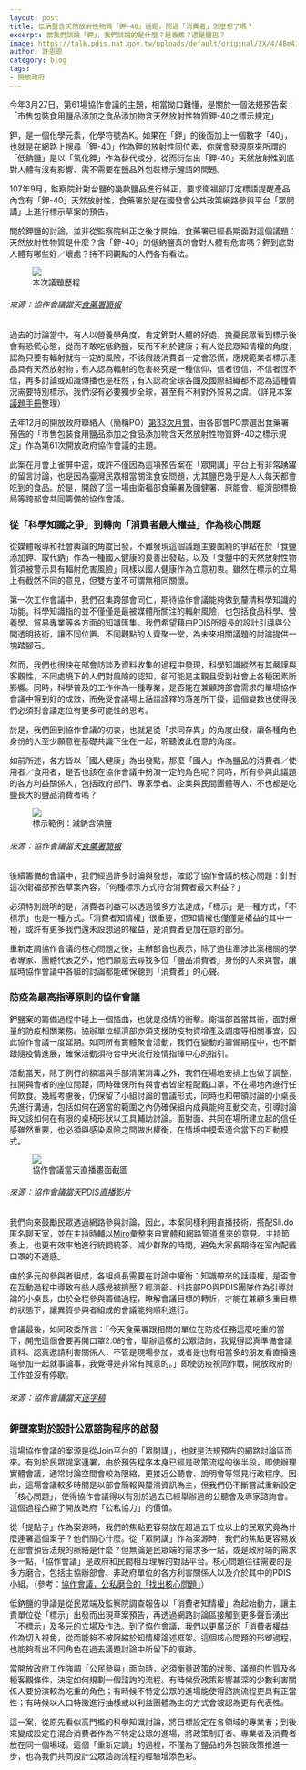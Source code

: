 ```yaml
---
layout: post
title: 低鈉鹽含天然放射性物質「鉀-40」這題，問過「消費者」怎麼想了嗎？
excerpt: 當我們談論「鉀」，我們談論的是什麼？是香蕉？還是鹽巴？
image: https://talk.pdis.nat.gov.tw/uploads/default/original/2X/4/48e414988162033cbd87180b85a531164eaadbf0.jpeg
author: 許恩恩
category: blog
tags:
- 開放政府
---
```


今年3月27日，第61場協作會議的主題，相當拗口難懂，是關於一個法規預告案：「市售包裝食用鹽品添加之食品添加物含天然放射性物質鉀-40之標示規定」

鉀，是一個化學元素，化學符號為K。如果在「鉀」的後面加上一個數字「40」，也就是在網路上搜尋「鉀-40」作為鉀的放射性同位素，你就會發現原來所謂的「低鈉鹽」是以「氯化鉀」作為替代成分，從而衍生出「鉀-40」天然放射性到底對人體有沒有影響、需不需要在鹽品外包裝標示醒語的問題。

107年9月，監察院針對台鹽的幾款鹽品進行糾正，要求衛福部訂定標語提醒產品內含有「鉀-40」天然放射性，食藥署於是在國發會公共政策網路參與平台「眾開講」上進行標示草案的預告。

關於鉀鹽的討論，並非從監察院糾正之後才開始。食藥署已經長期面對這個議題：天然放射性物質是什麼？含「鉀-40」的低鈉鹽真的會對人體有危害嗎？鉀到底對人體有哪些好／壞處？持不同觀點的人們各有看法。


<figure>
  <img src="https://talk.pdis.nat.gov.tw/uploads/default/original/2X/4/4b0975fcc16ed81670843965d64d315af85fb04c.png">
  <figcaption>本次議題歷程</figcaption>
</figure>

###### 來源：協作會議當天[食藥署簡報](https://drive.google.com/drive/folders/113p4pvKIVCPqBqfIeQgwWzyGuSz_46O6)

過去的討論當中，有人以營養學角度，肯定鉀對人體的好處，擔憂民眾看到標示後會有恐慌心態，從而不敢吃低鈉鹽，反而不利於健康；有人從民眾知情權的角度，認為只要有輻射就有一定的風險，不該假設消費者一定會恐慌，應規範業者標示產品具有天然放射物；有人認為輻射的危害終究是一種信仰，信者恆信，不信者恆不信，再多討論或知識傳播也是枉然；有人認為全球各國及國際組織都不認為這種情況需要特別標示，我們沒有必要獨步全球，甚至有不利對外貿易之虞。（詳見本案[議題手冊](https://docs.google.com/document/d/19bGNTmHPHiVy35lGHedsUbZU5D6ufYsGSXKX3PLjJ7Q/edit#heading=h.uz87gtmn32su)整理）


去年12月的開放政府聯絡人（簡稱PO）[第33次月會](https://sayit.pdis.nat.gov.tw/2019-11-05-%E9%96%8B%E6%94%BE%E6%94%BF%E5%BA%9Cpo%E7%AC%AC%E4%B8%89%E5%8D%81%E4%B8%89%E6%AC%A1%E6%9C%88%E6%9C%83#s340698)，由各部會PO票選出食藥署預告的「市售包裝食用鹽品添加之食品添加物含天然放射性物質鉀-40之標示規定」作為第61次開放政府協作會議的主題。

此案在月會上雀屏中選，或許不僅因為這項預告案在「眾開講」平台上有非常踴躍的留言討論，也是因為臺灣民眾相當關注食安問題，尤其鹽巴幾乎是人人每天都會吃到的食品。於是，開啟了這一場由衛福部食藥署及國健署、原能會、經濟部標檢局等跨部會共同籌備的協作會議。


### 從「科學知識之爭」到轉向「消費者最大權益」作為核心問題

從媒體報導和社會輿論的角度出發，不難發現這個議題主要圍繞的爭點在於「食鹽添加鉀、取代鈉」作為一種國人健康的良善出發點，以及「食鹽中的天然放射性物質須被警示具有輻射危害風險」同樣以國人健康作為立意初衷。雖然在標示的立場上有截然不同的意見，但雙方並不可謂無相同關懷。

第一次工作會議中，我們召集跨部會同仁，期待協作會議能夠做到釐清科學知識的功能。科學知識指的並不僅僅是最被媒體所關注的輻射風險，也包括食品科學、營養學、貿易專業等各方面的知識匯集。我們希望藉由PDIS所擅長的設計引導與公開透明技術，讓不同位置、不同觀點的人齊聚一堂，為未來相關議題的討論提供一塊踏腳石。

然而，我們也很快在部會訪談及資料收集的過程中發現，科學知識縱然有其嚴謹與客觀性，不同處境下的人們對風險的認知，卻可能是主觀且受到社會上各種因素所影響。同時，科學普及的工作作為一種專業，是否能在兼顧跨部會需求的單場協作會議中得到好的成效，而免受會議場上話語詮釋的落差所干擾，這個變數也使得我們必須對會議定位有更多可能性的思考。

於是，我們回到協作會議的初衷，也就是從「求同存異」的角度出發，讓各種角色身份的人至少願意在基礎共識下坐在一起，聆聽彼此在意的角度。

如前所述，各方皆以「國人健康」為出發點，那麼「國人」作為鹽品的消費者／使用者／食用者，是否也該在協作會議中扮演一定的角色呢？同時，所有參與此議題的各方利益關係人，包括政府部門、專家學者、企業與民間團體等人，不也都是吃鹽長大的鹽品消費者嗎？

<figure>
  <img src="https://talk.pdis.nat.gov.tw/uploads/default/original/2X/3/3e83b781367c57deb12fd03600e34b328bf58d58.png">
  <figcaption>標示範例：減鈉含碘鹽</figcaption>
</figure>


###### 來源：協作會議當天[食藥署簡報](https://drive.google.com/drive/folders/113p4pvKIVCPqBqfIeQgwWzyGuSz_46O6)

後續籌備的會議中，我們經過許多討論與發想，確認了協作會議的核心問題：針對這次衛福部預告草案內容，「何種標示方式符合消費者最大利益？」

必須特別說明的是，消費者利益可以透過很多方法達成，「標示」是一種方式，「不標示」也是一種方式。「消費者知情權」很重要，但知情權也僅僅是權益的其中一種，或許有更多我們還未設想過的權益，是消費者更加在意的部分。

重新定調協作會議的核心問題之後，主辦部會也表示，除了過往牽涉此案相關的學者專家、團體代表之外，他們願意去尋找多位「鹽品消費者」身份的人來與會，讓屆時協作會議中各組的討論都能確保聽到「消費者」的心聲。

### 防疫為最高指導原則的協作會議

鉀鹽案的籌備過程中碰上一個插曲，也就是疫情的衝擊。衛福部首當其衝，面對爆量的防疫相關業務。協辦單位經濟部亦須支援防疫物資增產及調度等相關事宜，因此協作會議一度延期。如同所有實體聚會活動，我們在變動的籌備期程中，也不斷跟隨疫情進展，確保活動須符合中央流行疫情指揮中心的指引。

活動當天，除了例行的額溫與手部清潔消毒之外，我們在場地安排上也做了調整，拉開與會者的座位間距，同時確保所有與會者皆全程配戴口罩，不在場地內進行任何飲食。幾經考慮後，仍保留了小組討論的會議形式，同時也和帶領討論的小桌長先進行溝通，包括如何在適當的範圍之內仍確保組內成員能夠互動交流，引導討論時又該如何在有限的桌椅形狀以工具輔助討論。面對面、共同在場所建立起的信任感雖然重要，也必須與感染風險之間做出權衡，在情境中摸索適合當下的互動模式。

<figure>
  <img src="https://talk.pdis.nat.gov.tw/uploads/default/original/2X/3/317cb373808e372ee46da9da9cdfeb62c97d2883.jpeg">
  <figcaption>協作會議當天直播畫面截圖</figcaption>
</figure>

###### 來源：協作會議當天[PDIS直播影片](https://www.youtube.com/watch?v=36cG_Btdn6g&feature=youtu.be)

我們向來鼓勵民眾透過網路參與討論，因此，本案同樣利用直播技術，搭配Sli.do匿名聊天室，並在主持時輔以[Miro](https://miro.com/app/board/o9J_ku6QTtM=/)彙整來自實體和網路管道進來的意見。主持節奏上，也更有效率地進行統問統答，減少群聚的時間，避免大家長期待在室內配戴口罩的不適感。

由於多元的參與者組成，各組桌長需要在討論中權衡：知識帶來的話語權，是否會在互動過程中導致有些人感覺被擠壓？經濟部、科技部PO與PDIS團隊作為引導討論的小桌長，由於全程參與籌備過程，瞭解會議目標的轉折，才能在兼顧多重目標的狀態下，讓異質參與者組成的會議能夠順利進行。

會議最後，如同政委所言：「今天食藥署跟相關的單位在防疫任務這麼吃重的當下，開完這個會要再開口罩2.0的會，舉辦這樣的公眾諮詢，我覺得認真準備會議資料、認真邀請利害關係人，不管是現場參加，或者是也有相當多的朋友看直播遠端參加一起就事論事，我覺得是非常有誠意的。」即使防疫視同作戰，開放政府的工作並沒有停歇。
###### 來源：協作會議當天[逐字稿](https://sayit.pdis.nat.gov.tw/2020-03-27-%E9%96%8B%E6%94%BE%E6%94%BF%E5%BA%9C%E7%AC%AC61%E6%AC%A1%E5%8D%94%E4%BD%9C%E6%9C%83%E8%AD%B0)

### 鉀鹽案對於設計公眾諮詢程序的啟發

這場協作會議的案源是從Join平台的「眾開講」，也就是法規預告的網路討論區而來。有別於民眾提案連署，由於預告程序本身已經是政策流程的後半段，即使辦理實體會議，通常討論空間會較為限縮，更接近公聽會、說明會等常見行政程序。因此，這場會議較多時間是以部會簡報與釐清資訊為主，但我們仍不斷嘗試重新設定「核心問題」，使得協作會議得以有別於過去已經舉辦過的公聽會及專家諮詢會。這個過程凸顯了開放政府「公私協力」的價值。

從「提點子」作為案源時，我們的焦點更容易放在超過五千位以上的民眾究竟為什麼連署這個案子？他們關心什麼。從「眾開講」作為案源時，我們的焦點更容易放在部會預告法規的脈絡是什麼？但無論是民眾端的需求多一點，或是政府端的需求多一點，「協作會議」是政府和民間相互理解的對話平台。核心問題往往需要的是多方磨合，包括主協辦部會、非政府單位的各方利害關係人以及介於其中的PDIS小組。（參考：[協作會議，公私磨合的「找出核心問題」](https://pdis.nat.gov.tw/zh-TW/blog/%E5%8D%94%E4%BD%9C%E6%9C%83%E8%AD%B0-%E5%85%AC%E7%A7%81%E7%A3%A8%E5%90%88%E7%9A%84-%E6%89%BE%E5%87%BA%E6%A0%B8%E5%BF%83%E5%95%8F%E9%A1%8C/)）

低鈉鹽的爭議是從民眾端及監察院調查報告以「消費者知情權」為起始動力，讓主責單位從「標示」出發而出現草案預告，再透過網路討論區接觸到更多聲音湧出「不標示」及多元的立場及作法。到了協作會議，我們以更廣泛的「消費者權益」作為切入視角，從而能夠不被限縮於知情權論述框架。這個核心問題的形塑過程，也能夠看出不同角色在過去議題討論中所留下的痕跡。

當開放政府工作強調「公民參與」面向時，必須衡量政策的狀態、議題的性質及各種客觀條件，決定如何規劃一個諮詢的流程。有時候受政策影響甚深的少數利害關係人要扮演較為吃重的角色；有時候不特定公眾的進場能使得諮詢流程更具有正當性；有時候以人口特徵進行抽樣或以利益團體為主的方式會被認為更有代表性。

這一案，從原先看似高門檻的科學知識討論，將目標設定在各領域的專業者；到後來變成設定在混合消費者作為不特定公眾的進場，將政策制訂者、專業者及消費者放在同一個場域。這個「重新定調」的過程，不僅為了鹽品的外包裝政策推進一步，也為我們共同設計公眾諮詢流程的經驗增添色彩。
